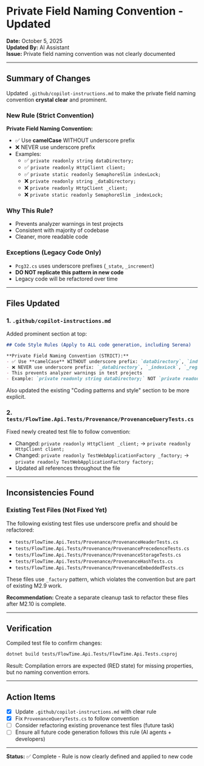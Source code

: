 # Private Field Naming Convention - Updated

**Date:** October 5, 2025  
**Updated By:** AI Assistant  
**Issue:** Private field naming convention was not clearly documented

---

## Summary of Changes

Updated `.github/copilot-instructions.md` to make the private field naming convention **crystal clear** and prominent.

### New Rule (Strict Convention)

**Private Field Naming Convention:**
- ✅ Use **camelCase** WITHOUT underscore prefix
- ❌ NEVER use underscore prefix
- Examples:
  - ✅ `private readonly string dataDirectory;`
  - ✅ `private readonly HttpClient client;`
  - ✅ `private static readonly SemaphoreSlim indexLock;`
  - ❌ `private readonly string _dataDirectory;`
  - ❌ `private readonly HttpClient _client;`
  - ❌ `private static readonly SemaphoreSlim _indexLock;`

### Why This Rule?

- Prevents analyzer warnings in test projects
- Consistent with majority of codebase
- Cleaner, more readable code

### Exceptions (Legacy Code Only)

- `Pcg32.cs` uses underscore prefixes (`_state`, `_increment`)
- **DO NOT replicate this pattern in new code**
- Legacy code will be refactored over time

---

## Files Updated

### 1. `.github/copilot-instructions.md`

Added prominent section at top:
```markdown
## Code Style Rules (Apply to ALL code generation, including Serena)

**Private Field Naming Convention (STRICT):**
- ✅ Use **camelCase** WITHOUT underscore prefix: `dataDirectory`, `indexLock`, `registry`
- ❌ NEVER use underscore prefix: `_dataDirectory`, `_indexLock`, `_registry`
- This prevents analyzer warnings in test projects
- Example: `private readonly string dataDirectory;` NOT `private readonly string _dataDirectory;`
```

Also updated the existing "Coding patterns and style" section to be more explicit.

### 2. `tests/FlowTime.Api.Tests/Provenance/ProvenanceQueryTests.cs`

Fixed newly created test file to follow convention:
- Changed: `private readonly HttpClient _client;` → `private readonly HttpClient client;`
- Changed: `private readonly TestWebApplicationFactory _factory;` → `private readonly TestWebApplicationFactory factory;`
- Updated all references throughout the file

---

## Inconsistencies Found

### Existing Test Files (Not Fixed Yet)

The following existing test files use underscore prefix and should be refactored:
- `tests/FlowTime.Api.Tests/Provenance/ProvenanceHeaderTests.cs`
- `tests/FlowTime.Api.Tests/Provenance/ProvenancePrecedenceTests.cs`
- `tests/FlowTime.Api.Tests/Provenance/ProvenanceStorageTests.cs`
- `tests/FlowTime.Api.Tests/Provenance/ProvenanceHashTests.cs`
- `tests/FlowTime.Api.Tests/Provenance/ProvenanceEmbeddedTests.cs`

These files use `_factory` pattern, which violates the convention but are part of existing M2.9 work.

**Recommendation:** Create a separate cleanup task to refactor these files after M2.10 is complete.

---

## Verification

Compiled test file to confirm changes:
```bash
dotnet build tests/FlowTime.Api.Tests/FlowTime.Api.Tests.csproj
```

Result: Compilation errors are expected (RED state) for missing properties, but no naming convention errors.

---

## Action Items

- [x] Update `.github/copilot-instructions.md` with clear rule
- [x] Fix `ProvenanceQueryTests.cs` to follow convention
- [ ] Consider refactoring existing provenance test files (future task)
- [ ] Ensure all future code generation follows this rule (AI agents + developers)

---

**Status:** ✅ Complete - Rule is now clearly defined and applied to new code
